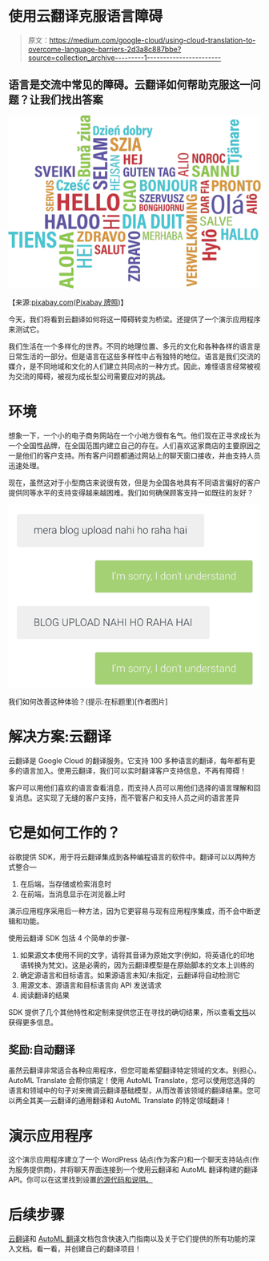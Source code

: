 # 使用云翻译克服语言障碍

> 原文：<https://medium.com/google-cloud/using-cloud-translation-to-overcome-language-barriers-2d3a8c887bbe?source=collection_archive---------1----------------------->

## 语言是交流中常见的障碍。云翻译如何帮助克服这一问题？让我们找出答案

![](img/203d2cd8e10879bcd32d1c0c616c3e63.png)

【来源:[pixabay.com](https://pixabay.com/vectors/hello-bonjour-hi-greeting-foreign-1502369/)([Pixabay 牌照](https://pixabay.com/service/license/))】

今天，我们将看到云翻译如何将这一障碍转变为桥梁。还提供了一个演示应用程序来测试它。

我们生活在一个多样化的世界。不同的地理位置、多元的文化和各种各样的语言是日常生活的一部分。但是语言在这些多样性中占有独特的地位。语言是我们交流的媒介，是不同地域和文化的人们建立共同点的一种方式。因此，难怪语言经常被视为交流的障碍，被视为成长型公司需要应对的挑战。

# 环境

想象一下，一个小的电子商务网站在一个小地方很有名气。他们现在正寻求成长为一个全国性品牌，在全国范围内建立自己的存在。人们喜欢这家商店的主要原因之一是他们的客户支持。所有客户问题都通过网站上的聊天窗口接收，并由支持人员迅速处理。

现在，虽然这对于小型商店来说很有效，但是为全国各地具有不同语言偏好的客户提供同等水平的支持变得越来越困难。我们如何确保顾客支持一如既往的友好？

![](img/ed9ae47dd2e5d564f39b84c17ad9e726.png)

我们如何改善这种体验？(提示:在标题里)[作者图片]

# 解决方案:云翻译

云翻译是 Google Cloud 的翻译服务。它支持 100 多种语言的翻译，每年都有更多的语言加入。使用云翻译，我们可以实时翻译客户支持信息，不再有障碍！

客户可以用他们喜欢的语言查看消息，而支持人员可以用他们选择的语言理解和回复消息。这实现了无缝的客户支持，而不管客户和支持人员之间的语言差异

# 它是如何工作的？

谷歌提供 SDK，用于将云翻译集成到各种编程语言的软件中。翻译可以以两种方式整合—

1.  在后端，当存储或检索消息时
2.  在前端，当消息显示在浏览器上时

演示应用程序采用后一种方法，因为它更容易与现有应用程序集成，而不会中断逻辑和功能。

使用云翻译 SDK 包括 4 个简单的步骤-

1.  如果源文本使用不同的文字，请将其音译为原始文字(例如，将英语化的印地语转换为梵文)。这是必需的，因为云翻译模型是在原始脚本的文本上训练的
2.  确定源语言和目标语言。如果源语言未知/未指定，云翻译将自动检测它
3.  用源文本、源语言和目标语言向 API 发送请求
4.  阅读翻译的结果

SDK 提供了几个其他特性和定制来提供您正在寻找的确切结果，所以查看[文档](https://cloud.google.com/translate/docs)以获得更多信息。

## 奖励:自动翻译

虽然云翻译非常适合各种应用程序，但您可能希望翻译特定领域的文本。别担心，AutoML Translate 会帮你搞定！使用 AutoML Translate，您可以使用您选择的语言和领域中的句子对来微调云翻译基础模型，从而改善该领域的翻译结果。您可以两全其美—云翻译的通用翻译和 AutoML Translate 的特定领域翻译！

# 演示应用程序

这个演示应用程序建立了一个 WordPress 站点(作为客户)和一个聊天支持站点(作为服务提供商)，并将聊天界面连接到一个使用云翻译和 AutoML 翻译构建的翻译 API。你可以在这里找到设置[的源代码和说明。](https://github.com/anihm136/chat-translation-demo)

# 后续步骤

[云翻译](https://cloud.google.com/translate)和 [AutoML 翻译](https://cloud.google.com/translate/automl/docs)文档包含快速入门指南以及关于它们提供的所有功能的深入文档。看一看，并创建自己的翻译项目！